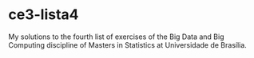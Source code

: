 # ce3-lista4
My solutions to the fourth list of exercises of the Big Data and Big Computing discipline of Masters in Statistics at Universidade de Brasília.
